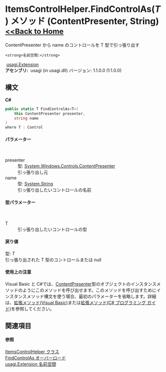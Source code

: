 # ItemsControlHelper.FindControlAs(*T*) メソッド (ContentPresenter, String)<small>[<<Back to Home](https://github.com/usagi/usagi.cs/blob/master/Help/Home.md)</small> 

ContentPresenter から name のコントロールを T 型で引っ張り出す


    <strong>名前空間:</strong>
&nbsp;<a href="N_usagi_Extension.md">usagi.Extension</a><br /><strong>アセンブリ:</strong>
&nbsp;usagi (in usagi.dll) バージョン: 1.1.0.0 (1.1.0.0)

## 構文

**C#**<br />
``` C#
public static T FindControlAs<T>(
	this ContentPresenter presenter,
	string name
)
where T : Control

```


#### パラメーター
&nbsp;<dl><dt>presenter</dt><dd>型: <a href="http://msdn2.microsoft.com/ja-jp/library/ms609804" target="_blank">System.Windows.Controls.ContentPresenter</a><br />引っ張り出し元</dd><dt>name</dt><dd>型: <a href="http://msdn2.microsoft.com/ja-jp/library/s1wwdcbf" target="_blank">System.String</a><br />引っ張り出したいコントロールの名前</dd></dl>

#### 型パラメーター
&nbsp;<dl><dt>T</dt><dd>引っ張り出したいコントロールの型</dd></dl>

#### 戻り値
型: *T*<br />引っ張り出された T 型のコントロールまたは null

#### 使用上の注意
Visual Basic と C#では、<a href="http://msdn2.microsoft.com/ja-jp/library/ms609804" target="_blank">ContentPresenter</a>型のオブジェクトのインスタンスメソッドのようにこのメソッドを呼び出せます。このメソッドを呼び出すためにインスタンスメソッド構文を使う場合、最初のパラメーターを省略します。詳細は、<a href="http://msdn.microsoft.com/ja-jp/library/bb384936.aspx" target="_blank">拡張メソッド(Visual Basic)</a>または<a href="http://msdn.microsoft.com/ja-jp/library/bb383977.aspx" target="_blank">拡張メソッド(C# プログラミング ガイド)</a>を参照してください。

## 関連項目


#### 参照
<a href="T_usagi_Extension_ItemsControlHelper.md">ItemsControlHelper クラス</a><br /><a href="Overload_usagi_Extension_ItemsControlHelper_FindControlAs.md">FindControlAs オーバーロード</a><br /><a href="N_usagi_Extension.md">usagi.Extension 名前空間</a><br />